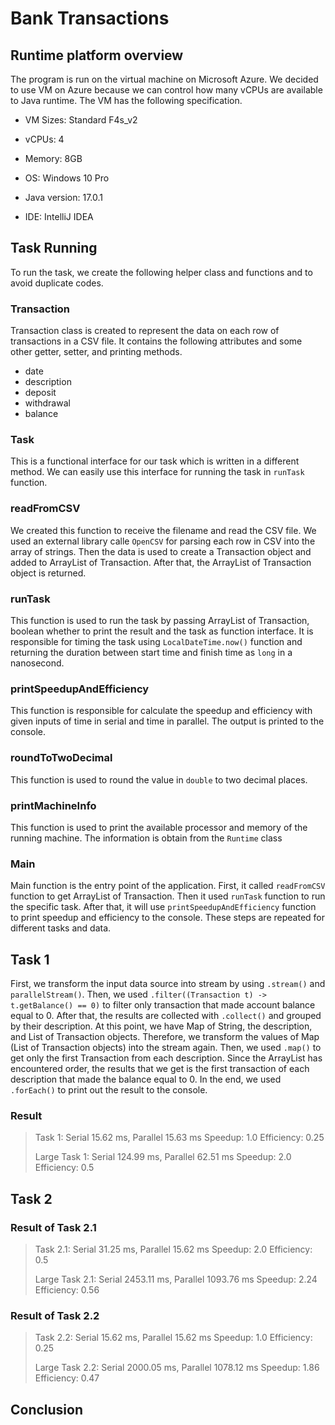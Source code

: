 # Bank Transactions

## Runtime platform overview

The program is run on the virtual machine on Microsoft Azure. We decided to use VM on Azure because we can control how many vCPUs are available to Java runtime. The VM has the following specification.

- VM Sizes: Standard F4s_v2
- vCPUs: 4
- Memory: 8GB
- OS: Windows 10 Pro

- Java version: 17.0.1
- IDE: IntelliJ IDEA

## Task Running

To run the task, we create the following helper class and functions and to avoid duplicate codes. 

### Transaction

Transaction class is created to represent the data on each row of transactions in a CSV file. It contains the following attributes and some other getter, setter, and printing methods.

- date
- description
- deposit
- withdrawal 
- balance

### Task

This is a functional interface for our task which is written in a different method. We can easily use this interface for running the task in `runTask` function.

### readFromCSV

We created this function to receive the filename and read the CSV file. We used an external library calle `OpenCSV` for parsing each row in CSV into the array of strings. Then the data is used to create a Transaction object and added to ArrayList of Transaction. After that, the ArrayList of Transaction object is returned.

### runTask

This function is used to run the task by passing ArrayList of Transaction, boolean whether to print the result and the task as function interface. It is responsible for timing the task using `LocalDateTime.now()` function and returning the duration between start time and finish time as `long` in a nanosecond.

### printSpeedupAndEfficiency

This function is responsible for calculate the speedup and efficiency with given inputs of time in serial and time in parallel. The output is printed to the console.

### roundToTwoDecimal

This function is used to round the value in `double` to two decimal places.

### printMachineInfo

This function is used to print the available processor and memory of the running machine. The information is obtain from the `Runtime` class

### Main

Main function is the entry point of the application. First, it called `readFromCSV` function to get ArrayList of Transaction. Then it used `runTask` function to run the specific task. After that, it will use `printSpeedupAndEfficiency` function to print speedup and efficiency to the console. These steps are repeated for different tasks and data.

## Task 1

First, we transform the input data source into stream by using `.stream()` and `parallelStream()`. Then, we used `.filter((Transaction t) -> t.getBalance() == 0)` to filter only transaction that made account balance equal to 0. After that, the results are collected with `.collect()` and grouped by their description. At this point, we have Map of String, the description, and List of Transaction objects. Therefore, we transform the values of Map (List of Transaction objects) into the stream again. Then, we used `.map()` to get only the first Transaction from each description. Since the ArrayList has encountered order, the results that we get is the first transaction of each description that made the balance equal to 0. In the end, we used `.forEach()` to print out the result to the console.

### Result
> Task 1: Serial 15.62 ms, Parallel 15.63 ms
> Speedup: 1.0	Efficiency: 0.25
>
> Large Task 1: Serial 124.99 ms, Parallel 62.51 ms
> Speedup: 2.0	Efficiency: 0.5

## Task 2



### Result of Task 2.1

> Task 2.1: Serial 31.25 ms, Parallel 15.62 ms
> Speedup: 2.0	Efficiency: 0.5
>
> Large Task 2.1: Serial 2453.11 ms, Parallel 1093.76 ms
> Speedup: 2.24	Efficiency: 0.56

### Result of Task 2.2

> Task 2.2: Serial 15.62 ms, Parallel 15.62 ms
> Speedup: 1.0	Efficiency: 0.25
>
> Large Task 2.2: Serial 2000.05 ms, Parallel 1078.12 ms
> Speedup: 1.86	Efficiency: 0.47

## Conclusion

